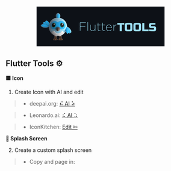 <!-- logo IMG -->
<p align="center">
    <img width="340" src="@bastndev/img/dash.gif" alt="Vite logo">
  </a>
</p>

<!-- - --- --- --- Create Icon -- --- --- ---  -->
## Flutter Tools ⚙️
**🟩 Icon**
1. Create Icon with AI and edit
>- deepai.org: [⠮ AI ⠵](https://deepai.org/machine-learning-model/cute-creature-generator)

>- Leonardo.ai: [⠮ AI ⠵](https://app.leonardo.ai)

>- IconKitchen: [ Edit ✄](https://icon.kitchen/)

<!-- - --- --- --- Create Splash Screen -- --- --- ---  -->
**🎴 Splash Screen**

2. Create a custom splash screen

>- Copy and page in:
